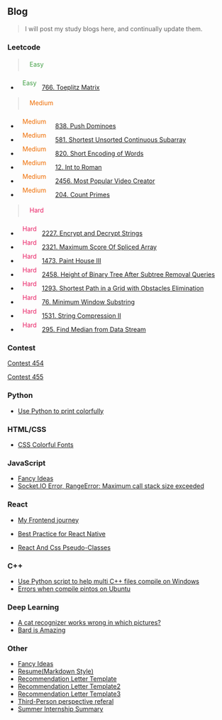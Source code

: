 ## Blog

> I will post my study blogs here, and continually update them.


### Leetcode
> <svg width="50" height="28"><text x="10" y="18" fill="rgb(67, 160, 71)">Easy</text></svg>

- <svg width="50" height="28"><text x="10" y="18" fill="rgb(67, 160, 71)">Easy</text></svg> [766. Toeplitz Matrix](/?page=Blogs/Leetcode/766_Toeplitz_Matrix)

> <svg width="80" height="28"><text x="10" y="18" fill="rgb(239, 108, 0)">Medium</text></svg>

- <svg width="80" height="28"><text x="10" y="18" fill="rgb(239, 108, 0)">Medium</text></svg> [838. Push Dominoes](/?page=Blogs/Leetcode/PushDominoes)
- <svg width="80" height="28"><text x="10" y="18" fill="rgb(239, 108, 0)">Medium</text></svg> [581. Shortest Unsorted Continuous Subarray](/?page=Blogs/Leetcode/Shortest_Unsorted_Continuous_Subarray)
- <svg width="80" height="28"><text x="10" y="18" fill="rgb(239, 108, 0)">Medium</text></svg> [820. Short Encoding of Words](/?page=Blogs/Leetcode/Short_Encoding_of_Words)
- <svg width="80" height="28"><text x="10" y="18" fill="rgb(239, 108, 0)">Medium</text></svg> [12. Int to Roman](/?page=Blogs/Leetcode/Int_to_Roman)
- <svg width="80" height="28"><text x="10" y="18" fill="rgb(239, 108, 0)">Medium</text></svg> [2456. Most Popular Video Creator](/?page=Blogs/Leetcode/Most_Popular_Video_Creator)
- <svg width="80" height="28"><text x="10" y="18" fill="rgb(239, 108, 0)">Medium</text></svg> [204. Count Primes](/?page=Blogs/Leetcode/204_Count_Primes.md)


> <svg width="50" height="28"><text x="10" y="18" fill="rgb(233, 30, 99)">Hard</text></svg>

- <svg width="50" height="28"><text x="10" y="18" fill="rgb(233, 30, 99)">Hard</text></svg> [2227. Encrypt and Decrypt Strings](/?page=Blogs/Leetcode/Encrypt_and_Decrypt_Strings)
- <svg width="50" height="28"><text x="10" y="18" fill="rgb(233, 30, 99)">Hard</text></svg> [2321. Maximum Score Of Spliced Array](/?page=Blogs/Leetcode/Maximum_Score_Of_Spliced_Array)
- <svg width="50" height="28"><text x="10" y="18" fill="rgb(233, 30, 99)">Hard</text></svg> [1473. Paint House III](/?page=Blogs/Leetcode/Paint_House_III)
- <svg width="50" height="28"><text x="10" y="18" fill="rgb(233, 30, 99)">Hard</text></svg> [2458. Height of Binary Tree After Subtree Removal Queries](/?page=Blogs/Leetcode/Height_of_Binary_Tree_After_Subtree_Removal_Queries)
- <svg width="50" height="28"><text x="10" y="18" fill="rgb(233, 30, 99)">Hard</text></svg> [1293. Shortest Path in a Grid with Obstacles Elimination](/?page=Blogs/Leetcode/1293_Shortest_Path_in_a_Grid_with_Obstacles_Elimin_cf144d0b51e84c79899b68208d590e3a.md)
- <svg width="50" height="28"><text x="10" y="18" fill="rgb(233, 30, 99)">Hard</text></svg> [76. Minimum Window Substring](/?page=Blogs/Leetcode/76_Minimum_Window_Substring)
- <svg width="50" height="28"><text x="10" y="18" fill="rgb(233, 30, 99)">Hard</text></svg> [1531. String Compression II](/?page=Blogs/Leetcode/1531_String_Compression_II.md)
- <svg width="50" height="28"><text x="10" y="18" fill="rgb(233, 30, 99)">Hard</text></svg> [295. Find Median from Data Stream](/?page=Blogs/Leetcode/295_Find_Median_from_Data_Stream.md)

### Contest

[Contest 454](/?page=Blogs/Leetcode/Contest454)

[Contest 455](/?page=Blogs/Leetcode/Contest455)

### Python

- [Use Python to print colorfully](?page=Blogs/Python/Use_Python_to_print_colorfully)

### HTML/CSS

- [CSS Colorful Fonts](/?page=Blogs/CSS/colorfont.md)

### JavaScript

- [Fancy Ideas](/?page=Blogs/Frontend/FancyIdeas.md)
- [Socket.IO Error, RangeError: Maximum call stack size exceeded](/?page=Blogs/JavaScript/socketio_error)

### React

- [My Frontend journey](/?page=Blogs/Frontend/MyFrontendJourney)

- [Best Practice for React Native](/?page=Blogs/ReactNative/best_practice)

- [React And Css Pseudo-Classes](/?page=Blogs/Frontend/ReactAndCssPseudoClasses.md)

### C++

- [Use Python script to help multi C++ files compile on Windows](/?page=Blogs/C/Python_C_compile_script)
- [Errors when compile pintos on Ubuntu](/?page=Blogs/C/pinitos_error)

### Deep Learning

- [A cat recognizer works wrong in which pictures?](/?page=Blogs/DeepLearning/A_cat_recognizer_works_wrong_in_which_pictures.md)
- [Bard is Amazing](/?page=Blogs/DeepLearning/BardConversation.md)

### Other
- [Fancy Ideas](/?page=Blogs/Frontend/FancyIdeas.md)
- [Resume(Markdown Style)](/?page=Blogs/Other/ResumeMarkdown.md)
- [Recommendation Letter Template](/?page=Blogs/Other/RecommendationLetter.md)
- [Recommendation Letter Template2](/?page=Blogs/Other/RecommendationLetter-Lab.md)
- [Recommendation Letter Template3](/?page=Blogs/Other/RecommendationLetter-Fellow.md)
- [Third-Person perspective referal](/?page=Blogs/Other/referal3rd.md)
- [Summer Internship Summary](/?page=Blogs/Other/SummerInternshipMidtermSummary.md)

